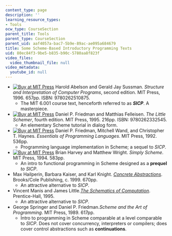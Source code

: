 ```yaml
---
content_type: page
description: ''
learning_resource_types:
- Tools
ocw_type: CourseSection
parent_title: Tools
parent_type: CourseSection
parent_uid: aaf4057a-bac7-5b9e-89ac-ae095a684679
title: Some Scheme-Based Introductory Programming Texts
uid: 80ec84f3-9be5-b835-b90c-5780aa8f823f
video_files:
  video_thumbnail_file: null
video_metadata:
  youtube_id: null
---
```


*   [![Buy at MIT Press](/images/mp_logo.gif)](https://mitpress.mit.edu/9780262510875) Harold Abelson and Gerald Jay Sussman. _Structure and Interpretation of Computer Programs_, second edition. MIT Press, 1996. 657pp. ISBN: 9780262510875.
    *   The MIT 6.001 course text, henceforth referred to as _**SICP**_. A masterpiece.
*   [![Buy at MIT Press](/images/mp_logo.gif)](https://mitpress.mit.edu/9780262332545) Daniel P. Friedman and Matthias Felleisen. _The Little Schemer_, fourth edition. MIT Press, 1995. 216pp. ISBN: 9780262332545.
    *   An elementary Scheme tutorial in dialog form.
*   [![Buy at MIT Press](/images/mp_logo.gif)](https://mitpress.mit.edu/9780262062794) Daniel P. Friedman, Mitchell Wand, and Christopher T. Haynes. _Essentials of Programming Languages_. MIT Press, 1992. 536pp.
    *   Programming language implementation in Scheme; a sequel to _SICP_.
*   [![Buy at MIT Press](/images/mp_logo.gif)](https://mitpress.mit.edu/9780262082815) Brian Harvey and Matthew Wright. _Simply Scheme_. MIT Press, 1994. 583pp.
    *   An intro to functional programming in Scheme designed as a **prequel** _to SICP_.
*   Max Hailperin, Barbara Kaiser, and Karl Knight. [_Concrete Abstractions_](http://www.gac.edu/~max/concabs/). Brooks/Cole Publishing, c. 1999. 670pp.
    *   An attractive alternative to _SICP_.
*   Vincent Manis and James Little.[_The Schematics of Computation_](http://www.cs.ubc.ca/spider/little/schematics.html). Prentice-Hall, 1995.
    *   An attractive alternative to _SICP_.
*   George Springer and Daniel P. Friedman._Scheme and the Art of Programming_. MIT Press, 1989. 617pp.
    *   Intro to programming in Scheme comparable at a level comparable to _SICP_. Does not cover concurrency, interpreters or compilers; does cover control abstractions such as **continuations**.